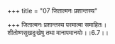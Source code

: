 +++
title = "07 जितात्मनः प्रशान्तस्य"

+++
जितात्मनः प्रशान्तस्य परमात्मा समाहितः।  
शीतोष्णसुखदुःखेषु तथा मानापमानयोः।।6.7।।